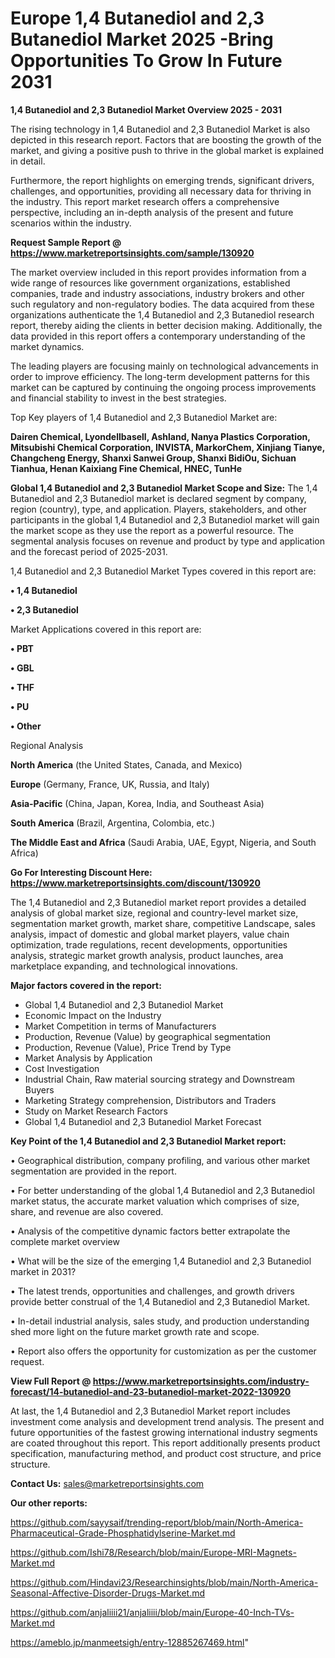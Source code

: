  # Europe 1,4 Butanediol and 2,3 Butanediol Market 2025 -Bring Opportunities To Grow In Future 2031

<Strong> 1,4 Butanediol and 2,3 Butanediol Market Overview 2025 - 2031</strong>

The rising technology in 1,4 Butanediol and 2,3 Butanediol Market is also depicted in this research report. Factors that are boosting the growth of the market, and giving a positive push to thrive in the global market is explained in detail.

Furthermore, the report highlights on emerging trends, significant drivers, challenges, and opportunities, providing all necessary data for thriving in the industry. This report market research offers a comprehensive perspective, including an in-depth analysis of the present and future scenarios within the industry.

<strong>Request Sample Report @ <a href=https://www.marketreportsinsights.com/sample/130920>https://www.marketreportsinsights.com/sample/130920</a></strong>

The market overview included in this report provides information from a wide range of resources like government organizations, established companies, trade and industry associations, industry brokers and other such regulatory and non-regulatory bodies. The data acquired from these organizations authenticate the 1,4 Butanediol and 2,3 Butanediol research report, thereby aiding the clients in better decision making. Additionally, the data provided in this report offers a contemporary understanding of the market dynamics.

The leading players are focusing mainly on technological advancements in order to improve efficiency. The long-term development patterns for this market can be captured by continuing the ongoing process improvements and financial stability to invest in the best strategies.

Top Key players of 1,4 Butanediol and 2,3 Butanediol Market are:

<strong>Dairen Chemical, Lyondellbasell, Ashland, Nanya Plastics Corporation, Mitsubishi Chemical Corporation, INVISTA, MarkorChem, Xinjiang Tianye, Changcheng Energy, Shanxi Sanwei Group, Shanxi BidiOu, Sichuan Tianhua, Henan Kaixiang Fine Chemical, HNEC, TunHe</strong>

<strong><b>Global 1,4 Butanediol and 2,3 Butanediol Market Scope and Size:</b></strong>
The 1,4 Butanediol and 2,3 Butanediol market is declared segment by company, region (country), type, and application. Players, stakeholders, and other participants in the global 1,4 Butanediol and 2,3 Butanediol market will gain the market scope as they use the report as a powerful resource. The segmental analysis focuses on revenue and product by type and application and the forecast period of 2025-2031.

1,4 Butanediol and 2,3 Butanediol Market Types covered in this report are:

<strong>• 1,4 Butanediol

• 2,3 Butanediol</strong>

Market Applications covered in this report are:

<strong>• PBT

• GBL

• THF

• PU

• Other</strong> 

Regional Analysis

<strong>North America</strong> (the United States, Canada, and Mexico)

<strong>Europe</strong> (Germany, France, UK, Russia, and Italy)

<strong>Asia-Pacific</strong> (China, Japan, Korea, India, and Southeast Asia)

<strong>South America</strong> (Brazil, Argentina, Colombia, etc.)

<strong>The Middle East and Africa</strong> (Saudi Arabia, UAE, Egypt, Nigeria, and South Africa)

<strong>Go For Interesting Discount Here: <a href=https://www.marketreportsinsights.com/discount/130920>https://www.marketreportsinsights.com/discount/130920</a></strong>

The 1,4 Butanediol and 2,3 Butanediol market report provides a detailed analysis of global market size, regional and country-level market size, segmentation market growth, market share, competitive Landscape, sales analysis, impact of domestic and global market players, value chain optimization, trade regulations, recent developments, opportunities analysis, strategic market growth analysis, product launches, area marketplace expanding, and technological innovations.

<strong><b>Major factors covered in the report:</b></strong>
<ul>
  <li>Global 1,4 Butanediol and 2,3 Butanediol Market </li>
  <li>Economic Impact on the Industry</li>
  <li>Market Competition in terms of Manufacturers</li>
  <li>Production, Revenue (Value) by geographical segmentation</li>
  <li>Production, Revenue (Value), Price Trend by Type</li>
  <li>Market Analysis by Application</li>
  <li>Cost Investigation</li>
  <li>Industrial Chain, Raw material sourcing strategy and Downstream Buyers</li>
  <li>Marketing Strategy comprehension, Distributors and Traders</li>
  <li>Study on Market Research Factors</li>
  <li>Global 1,4 Butanediol and 2,3 Butanediol Market Forecast</li>
</ul>

<strong><b>Key Point of the 1,4 Butanediol and 2,3 Butanediol Market report:</b></strong>

• Geographical distribution, company profiling, and various other market segmentation are provided in the report.

• For better understanding of the global 1,4 Butanediol and 2,3 Butanediol market status, the accurate market valuation which comprises of size, share, and revenue are also covered.

• Analysis of the competitive dynamic factors better extrapolate the complete market overview

• What will be the size of the emerging 1,4 Butanediol and 2,3 Butanediol market in 2031?

• The latest trends, opportunities and challenges, and growth drivers provide better construal of the 1,4 Butanediol and 2,3 Butanediol Market.

• In-detail industrial analysis, sales study, and production understanding shed more light on the future market growth rate and scope.

• Report also offers the opportunity for customization as per the customer request.

<strong><b>View Full Report @ <a href=https://www.marketreportsinsights.com/industry-forecast/14-butanediol-and-23-butanediol-market-2022-130920>https://www.marketreportsinsights.com/industry-forecast/14-butanediol-and-23-butanediol-market-2022-130920</a></b></strong>


At last, the 1,4 Butanediol and 2,3 Butanediol Market report includes investment come analysis and development trend analysis. The present and future opportunities of the fastest growing international industry segments are coated throughout this report. This report additionally presents product specification, manufacturing method, and product cost structure, and price structure.

<strong>Contact Us:</strong>
sales@marketreportsinsights.com

<strong>Our other reports:</strong>

<a href=https://github.com/sayysaif/trending-report/blob/main/North-America-Pharmaceutical-Grade-Phosphatidylserine-Market.md>https://github.com/sayysaif/trending-report/blob/main/North-America-Pharmaceutical-Grade-Phosphatidylserine-Market.md</a>

<a href=https://github.com/Ishi78/Research/blob/main/Europe-MRI-Magnets-Market.md>https://github.com/Ishi78/Research/blob/main/Europe-MRI-Magnets-Market.md</a>

<a href=https://github.com/Hindavi23/Researchinsights/blob/main/North-America-Seasonal-Affective-Disorder-Drugs-Market.md>https://github.com/Hindavi23/Researchinsights/blob/main/North-America-Seasonal-Affective-Disorder-Drugs-Market.md</a>

<a href=https://github.com/anjaliiii21/anjaliiii/blob/main/Europe-40-Inch-TVs-Market.md>https://github.com/anjaliiii21/anjaliiii/blob/main/Europe-40-Inch-TVs-Market.md</a>

<a href=https://ameblo.jp/manmeetsigh/entry-12885267469.html>https://ameblo.jp/manmeetsigh/entry-12885267469.html</a>"
